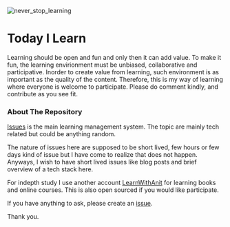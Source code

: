 ![never_stop_learning](https://user-images.githubusercontent.com/414141/106642281-3bfcba00-65b0-11eb-94e6-17b86d03d756.png)

# Today I Learn

Learning should be open and fun and only then it can 
add value. To make it fun, the learning envirionment
must be unbiased, collaborative and participative. 
Inorder to create value from learning, such environment 
is as important as the quality of the content. Therefore,
this is my way of learning where everyone is welcome 
to participate. Please do comment kindly, and contribute
as you see fit.


### About The Repository
[Issues](https://github.com/codeanit/til/issues) is the main learning management system. 
The topic are mainly tech related but could be anything 
random.

The nature of issues here are supposed to be short lived,
few hours or few days kind of issue but I have come to 
realize that does not happen. Anyways, I wish to have 
short lived issues like blog posts and brief overview 
of a tech stack here.

For indepth study I use another account [LearnWithAnit](https://github.com/LearnWithAnit)
for learning books and online courses. This is also open
sourced if you would like participate.

If you have anything to ask, please create an [issue](https://github.com/codeanit/ama/issues).

Thank you.
